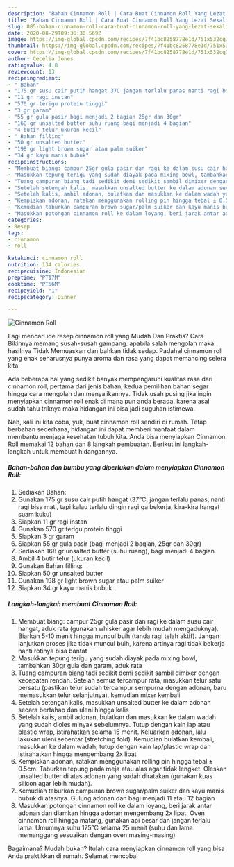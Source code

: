 ```yaml
---
description: "Bahan Cinnamon Roll | Cara Buat Cinnamon Roll Yang Lezat Sekali"
title: "Bahan Cinnamon Roll | Cara Buat Cinnamon Roll Yang Lezat Sekali"
slug: 885-bahan-cinnamon-roll-cara-buat-cinnamon-roll-yang-lezat-sekali
date: 2020-08-29T09:36:30.569Z
image: https://img-global.cpcdn.com/recipes/7f41bc8258778e1d/751x532cq70/cinnamon-roll-foto-resep-utama.jpg
thumbnail: https://img-global.cpcdn.com/recipes/7f41bc8258778e1d/751x532cq70/cinnamon-roll-foto-resep-utama.jpg
cover: https://img-global.cpcdn.com/recipes/7f41bc8258778e1d/751x532cq70/cinnamon-roll-foto-resep-utama.jpg
author: Cecelia Jones
ratingvalue: 4.8
reviewcount: 13
recipeingredient:
- " Bahan"
- "175 gr susu cair putih hangat 37C jangan terlalu panas nanti ragi bisa mati tapi kalau terlalu dingin ragi ga bekerja kirakira hangat suam kuku"
- "11 gr ragi instan"
- "570 gr terigu protein tinggi"
- "3 gr garam"
- "55 gr gula pasir bagi menjadi 2 bagian 25gr dan 30gr"
- "168 gr unsalted butter suhu ruang bagi menjadi 4 bagian"
- "4 butir telur ukuran kecil"
- " Bahan filling"
- "50 gr unsalted butter"
- "198 gr light brown sugar atau palm suiker"
- "34 gr kayu manis bubuk"
recipeinstructions:
- "Membuat biang: campur 25gr gula pasir dan ragi ke dalam susu cair hangat, aduk rata (gunakan whisker agar lebih mudah mengaduknya). Biarkan 5-10 menit hingga muncul buih (tanda ragi telah aktif). Jangan lanjutkan proses jika tidak muncul buih, karena artinya ragi tidak bekerja nanti rotinya bisa bantat"
- "Masukkan tepung terigu yang sudah diayak pada mixing bowl, tambahkan 30gr gula dan garam, aduk rata"
- "Tuang campuran biang tadi sedikit demi sedikit sambil dimixer dengan kecepatan rendah. Setelah semua tercampur rata, masukkan telur satu persatu (pastikan telur sudah tercampur sempurna dengan adonan, baru memasukkan telur selanjutnya), kemudian mixer kembali"
- "Setelah setengah kalis, masukkan unsalted butter ke dalam adonan secara bertahap dan uleni hingga kalis"
- "Setelah kalis, ambil adonan, bulatkan dan masukkan ke dalam wadah yang sudah dioles minyak sebelumnya. Tutup dengan kain lap atau plastic wrap, istirahatkan selama 15 menit. Keluarkan adonan, lalu lakukan uleni sebentar (stretching fold). Kemudian bulatkan kembali, masukkan ke dalam wadah, tutup dengan kain lap/plastic wrap dan istirahatkan hingga mengembang 2x lipat"
- "Kempiskan adonan, ratakan menggunakan rolling pin hingga tebal ± 0.5cm. Taburkan tepung pada meja atau alas agar tidak lengket. Oleskan unsalted butter di atas adonan yang sudah diratakan (gunakan kuas silicon agar lebih mudah)."
- "Kemudian taburkan campuran brown sugar/palm suiker dan kayu manis bubuk di atasnya. Gulung adonan dan bagi menjadi 11 atau 12 bagian"
- "Masukkan potongan cinnamon roll ke dalam loyang, beri jarak antar adonan dan diamkan hingga adonan mengembang 2x lipat. Oven cinnamon roll hingga matang, gunakan api besar dan jangan terlalu lama. Umumnya suhu 175°C selama 25 menit (suhu dan lama memanggang sesuaikan dengan oven masing-masing)"
categories:
- Resep
tags:
- cinnamon
- roll

katakunci: cinnamon roll 
nutrition: 134 calories
recipecuisine: Indonesian
preptime: "PT17M"
cooktime: "PT56M"
recipeyield: "1"
recipecategory: Dinner

---
```



![Cinnamon Roll](https://img-global.cpcdn.com/recipes/7f41bc8258778e1d/751x532cq70/cinnamon-roll-foto-resep-utama.jpg)

Lagi mencari ide resep cinnamon roll yang Mudah Dan Praktis? Cara Bikinnya memang susah-susah gampang. apabila salah mengolah maka hasilnya Tidak Memuaskan dan bahkan tidak sedap. Padahal cinnamon roll yang enak seharusnya punya aroma dan rasa yang dapat memancing selera kita.



Ada beberapa hal yang sedikit banyak mempengaruhi kualitas rasa dari cinnamon roll, pertama dari jenis bahan, kedua pemilihan bahan segar hingga cara mengolah dan menyajikannya. Tidak usah pusing jika ingin menyiapkan cinnamon roll enak di mana pun anda berada, karena asal sudah tahu triknya maka hidangan ini bisa jadi suguhan istimewa.


Nah, kali ini kita coba, yuk, buat cinnamon roll sendiri di rumah. Tetap berbahan sederhana, hidangan ini dapat memberi manfaat dalam membantu menjaga kesehatan tubuh kita. Anda bisa menyiapkan Cinnamon Roll memakai 12 bahan dan 8 langkah pembuatan. Berikut ini langkah-langkah untuk membuat hidangannya.

<!--inarticleads1-->

##### Bahan-bahan dan bumbu yang diperlukan dalam menyiapkan Cinnamon Roll:

1. Sediakan  Bahan:
1. Gunakan 175 gr susu cair putih hangat (37°C, jangan terlalu panas, nanti ragi bisa mati, tapi kalau terlalu dingin ragi ga bekerja, kira-kira hangat suam kuku)
1. Siapkan 11 gr ragi instan
1. Gunakan 570 gr terigu protein tinggi
1. Siapkan 3 gr garam
1. Siapkan 55 gr gula pasir (bagi menjadi 2 bagian, 25gr dan 30gr)
1. Sediakan 168 gr unsalted butter (suhu ruang), bagi menjadi 4 bagian
1. Ambil 4 butir telur (ukuran kecil)
1. Gunakan  Bahan filling:
1. Siapkan 50 gr unsalted butter
1. Gunakan 198 gr light brown sugar atau palm suiker
1. Siapkan 34 gr kayu manis bubuk




<!--inarticleads2-->

##### Langkah-langkah membuat Cinnamon Roll:

1. Membuat biang: campur 25gr gula pasir dan ragi ke dalam susu cair hangat, aduk rata (gunakan whisker agar lebih mudah mengaduknya). Biarkan 5-10 menit hingga muncul buih (tanda ragi telah aktif). Jangan lanjutkan proses jika tidak muncul buih, karena artinya ragi tidak bekerja nanti rotinya bisa bantat
1. Masukkan tepung terigu yang sudah diayak pada mixing bowl, tambahkan 30gr gula dan garam, aduk rata
1. Tuang campuran biang tadi sedikit demi sedikit sambil dimixer dengan kecepatan rendah. Setelah semua tercampur rata, masukkan telur satu persatu (pastikan telur sudah tercampur sempurna dengan adonan, baru memasukkan telur selanjutnya), kemudian mixer kembali
1. Setelah setengah kalis, masukkan unsalted butter ke dalam adonan secara bertahap dan uleni hingga kalis
1. Setelah kalis, ambil adonan, bulatkan dan masukkan ke dalam wadah yang sudah dioles minyak sebelumnya. Tutup dengan kain lap atau plastic wrap, istirahatkan selama 15 menit. Keluarkan adonan, lalu lakukan uleni sebentar (stretching fold). Kemudian bulatkan kembali, masukkan ke dalam wadah, tutup dengan kain lap/plastic wrap dan istirahatkan hingga mengembang 2x lipat
1. Kempiskan adonan, ratakan menggunakan rolling pin hingga tebal ± 0.5cm. Taburkan tepung pada meja atau alas agar tidak lengket. Oleskan unsalted butter di atas adonan yang sudah diratakan (gunakan kuas silicon agar lebih mudah).
1. Kemudian taburkan campuran brown sugar/palm suiker dan kayu manis bubuk di atasnya. Gulung adonan dan bagi menjadi 11 atau 12 bagian
1. Masukkan potongan cinnamon roll ke dalam loyang, beri jarak antar adonan dan diamkan hingga adonan mengembang 2x lipat. Oven cinnamon roll hingga matang, gunakan api besar dan jangan terlalu lama. Umumnya suhu 175°C selama 25 menit (suhu dan lama memanggang sesuaikan dengan oven masing-masing)




Bagaimana? Mudah bukan? Itulah cara menyiapkan cinnamon roll yang bisa Anda praktikkan di rumah. Selamat mencoba!
